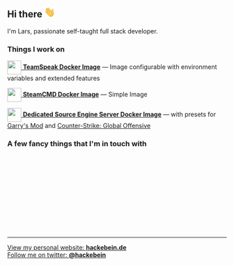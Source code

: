 ## Hi there <img src="https://raw.githubusercontent.com/Hackebein/Hackebein/master/assets/wave.gif" width="25" height="25">

I'm Lars, passionate self-taught full stack developer.

### Things I work on
[<img src="https://unpkg.com/simple-icons@v5/icons/teamspeak.svg" width="32" height="32" align="center"> **TeamSpeak Docker Image**](https://github.com/Hackebein/docker-ts3server) — Image configurable with environment variables and extended features

[<img src="https://unpkg.com/simple-icons@v5/icons/steam.svg" width="32" height="32" align="center"> **SteamCMD Docker Image**](https://github.com/Hackebein/docker-steamcmd) — Simple Image

[<img src="https://unpkg.com/simple-icons@v5/icons/sourceengine.svg" width="32" height="32" align="center"> **Dedicated Source Engine Server Docker Image**](https://github.com/Hackebein/docker-srcds) — with presets for [Garry's Mod](https://github.com/Hackebein/docker-garrysmod) and [Counter-Strike: Global Offensive](https://github.com/Hackebein/docker-csgo) 

### A few fancy things that I'm in touch with
<img src="data:image/png;base64,iVBORw0KGgoAAAANSUhEUgAAAAEAAAABCAQAAAC1HAwCAAAAC0lEQVR42mNkYAAAAAYAAjCB0C8AAAAASUVORK5CYII=" style="display: inline-block; width: 32px; height: 32px; background-color: #1578D3; -webkit-mask: url(https://unpkg.com/simple-icons@v5/icons/alliedmodders.svg) no-repeat center; mask: url(https://unpkg.com/simple-icons@v5/icons/alliedmodders.svg) no-repeat center;">
<img src="data:image/png;base64,iVBORw0KGgoAAAANSUhEUgAAAAEAAAABCAQAAAC1HAwCAAAAC0lEQVR42mNkYAAAAAYAAjCB0C8AAAAASUVORK5CYII=" style="display: inline-block; width: 32px; height: 32px; background-color: #0D597F; -webkit-mask: url(https://unpkg.com/simple-icons@v5/icons/alpinelinux.svg) no-repeat center; mask: url(https://unpkg.com/simple-icons@v5/icons/alpinelinux.svg) no-repeat center;">
<img src="data:image/png;base64,iVBORw0KGgoAAAANSUhEUgAAAAEAAAABCAQAAAC1HAwCAAAAC0lEQVR42mNkYAAAAAYAAjCB0C8AAAAASUVORK5CYII=" style="display: inline-block; width: 32px; height: 32px; background-color: #D22128; -webkit-mask: url(https://unpkg.com/simple-icons@v5/icons/apache.svg) no-repeat center; mask: url(https://unpkg.com/simple-icons@v5/icons/apache.svg) no-repeat center;">
<img src="data:image/png;base64,iVBORw0KGgoAAAANSUhEUgAAAAEAAAABCAQAAAC1HAwCAAAAC0lEQVR42mNkYAAAAAYAAjCB0C8AAAAASUVORK5CYII=" style="display: inline-block; width: 32px; height: 32px; background-color: #00979D; -webkit-mask: url(https://unpkg.com/simple-icons@v5/icons/arduino.svg) no-repeat center; mask: url(https://unpkg.com/simple-icons@v5/icons/arduino.svg) no-repeat center;">
<img src="data:image/png;base64,iVBORw0KGgoAAAANSUhEUgAAAAEAAAABCAQAAAC1HAwCAAAAC0lEQVR42mNkYAAAAAYAAjCB0C8AAAAASUVORK5CYII=" style="display: inline-block; width: 32px; height: 32px; background-color: #0696D7; -webkit-mask: url(https://unpkg.com/simple-icons@v5/icons/autodesk.svg) no-repeat center; mask: url(https://unpkg.com/simple-icons@v5/icons/autodesk.svg) no-repeat center;">
<img src="data:image/png;base64,iVBORw0KGgoAAAANSUhEUgAAAAEAAAABCAQAAAC1HAwCAAAAC0lEQVR42mNkYAAAAAYAAjCB0C8AAAAASUVORK5CYII=" style="display: inline-block; width: 32px; height: 32px; background-color: #F9DC3E; -webkit-mask: url(https://unpkg.com/simple-icons@v5/icons/babel.svg) no-repeat center; mask: url(https://unpkg.com/simple-icons@v5/icons/babel.svg) no-repeat center;">
<img src="data:image/png;base64,iVBORw0KGgoAAAANSUhEUgAAAAEAAAABCAQAAAC1HAwCAAAAC0lEQVR42mNkYAAAAAYAAjCB0C8AAAAASUVORK5CYII=" style="display: inline-block; width: 32px; height: 32px; background-color: #7952B3; -webkit-mask: url(https://unpkg.com/simple-icons@v5/icons/bootstrap.svg) no-repeat center; mask: url(https://unpkg.com/simple-icons@v5/icons/bootstrap.svg) no-repeat center;">
<img src="data:image/png;base64,iVBORw0KGgoAAAANSUhEUgAAAAEAAAABCAQAAAC1HAwCAAAAC0lEQVR42mNkYAAAAAYAAjCB0C8AAAAASUVORK5CYII=" style="display: inline-block; width: 32px; height: 32px; background-color: #A8B9CC; -webkit-mask: url(https://unpkg.com/simple-icons@v5/icons/c.svg) no-repeat center; mask: url(https://unpkg.com/simple-icons@v5/icons/c.svg) no-repeat center;">
<img src="data:image/png;base64,iVBORw0KGgoAAAANSUhEUgAAAAEAAAABCAQAAAC1HAwCAAAAC0lEQVR42mNkYAAAAAYAAjCB0C8AAAAASUVORK5CYII=" style="display: inline-block; width: 32px; height: 32px; background-color: #064F8C; -webkit-mask: url(https://unpkg.com/simple-icons@v5/icons/cmake.svg) no-repeat center; mask: url(https://unpkg.com/simple-icons@v5/icons/cmake.svg) no-repeat center;">
<img src="data:image/png;base64,iVBORw0KGgoAAAANSUhEUgAAAAEAAAABCAQAAAC1HAwCAAAAC0lEQVR42mNkYAAAAAYAAjCB0C8AAAAASUVORK5CYII=" style="display: inline-block; width: 32px; height: 32px; background-color: #2F2625; -webkit-mask: url(https://unpkg.com/simple-icons@v5/icons/coffeescript.svg) no-repeat center; mask: url(https://unpkg.com/simple-icons@v5/icons/coffeescript.svg) no-repeat center;">
<img src="data:image/png;base64,iVBORw0KGgoAAAANSUhEUgAAAAEAAAABCAQAAAC1HAwCAAAAC0lEQVR42mNkYAAAAAYAAjCB0C8AAAAASUVORK5CYII=" style="display: inline-block; width: 32px; height: 32px; background-color: #885630; -webkit-mask: url(https://unpkg.com/simple-icons@v5/icons/composer.svg) no-repeat center; mask: url(https://unpkg.com/simple-icons@v5/icons/composer.svg) no-repeat center;">
<img src="data:image/png;base64,iVBORw0KGgoAAAANSUhEUgAAAAEAAAABCAQAAAC1HAwCAAAAC0lEQVR42mNkYAAAAAYAAjCB0C8AAAAASUVORK5CYII=" style="display: inline-block; width: 32px; height: 32px; background-color: #00599C; -webkit-mask: url(https://unpkg.com/simple-icons@v5/icons/cplusplus.svg) no-repeat center; mask: url(https://unpkg.com/simple-icons@v5/icons/cplusplus.svg) no-repeat center;">
<img src="data:image/png;base64,iVBORw0KGgoAAAANSUhEUgAAAAEAAAABCAQAAAC1HAwCAAAAC0lEQVR42mNkYAAAAAYAAjCB0C8AAAAASUVORK5CYII=" style="display: inline-block; width: 32px; height: 32px; background-color: #1572B6; -webkit-mask: url(https://unpkg.com/simple-icons@v5/icons/css3.svg) no-repeat center; mask: url(https://unpkg.com/simple-icons@v5/icons/css3.svg) no-repeat center;">
<img src="data:image/png;base64,iVBORw0KGgoAAAANSUhEUgAAAAEAAAABCAQAAAC1HAwCAAAAC0lEQVR42mNkYAAAAAYAAjCB0C8AAAAASUVORK5CYII=" style="display: inline-block; width: 32px; height: 32px; background-color: #141E24; -webkit-mask: url(https://unpkg.com/simple-icons@v5/icons/darkreader.svg) no-repeat center; mask: url(https://unpkg.com/simple-icons@v5/icons/darkreader.svg) no-repeat center;">
<img src="data:image/png;base64,iVBORw0KGgoAAAANSUhEUgAAAAEAAAABCAQAAAC1HAwCAAAAC0lEQVR42mNkYAAAAAYAAjCB0C8AAAAASUVORK5CYII=" style="display: inline-block; width: 32px; height: 32px; background-color: #5865F2; -webkit-mask: url(https://unpkg.com/simple-icons@v5/icons/discord.svg) no-repeat center; mask: url(https://unpkg.com/simple-icons@v5/icons/discord.svg) no-repeat center;">
<img src="data:image/png;base64,iVBORw0KGgoAAAANSUhEUgAAAAEAAAABCAQAAAC1HAwCAAAAC0lEQVR42mNkYAAAAAYAAjCB0C8AAAAASUVORK5CYII=" style="display: inline-block; width: 32px; height: 32px; background-color: #2496ED; -webkit-mask: url(https://unpkg.com/simple-icons@v5/icons/docker.svg) no-repeat center; mask: url(https://unpkg.com/simple-icons@v5/icons/docker.svg) no-repeat center;">
<img src="data:image/png;base64,iVBORw0KGgoAAAANSUhEUgAAAAEAAAABCAQAAAC1HAwCAAAAC0lEQVR42mNkYAAAAAYAAjCB0C8AAAAASUVORK5CYII=" style="display: inline-block; width: 32px; height: 32px; background-color: #339AF0; -webkit-mask: url(https://unpkg.com/simple-icons@v5/icons/fontawesome.svg) no-repeat center; mask: url(https://unpkg.com/simple-icons@v5/icons/fontawesome.svg) no-repeat center;">
<img src="data:image/png;base64,iVBORw0KGgoAAAANSUhEUgAAAAEAAAABCAQAAAC1HAwCAAAAC0lEQVR42mNkYAAAAAYAAjCB0C8AAAAASUVORK5CYII=" style="display: inline-block; width: 32px; height: 32px; background-color: #343434; -webkit-mask: url(https://unpkg.com/simple-icons@v5/icons/freenas.svg) no-repeat center; mask: url(https://unpkg.com/simple-icons@v5/icons/freenas.svg) no-repeat center;">
<img src="data:image/png;base64,iVBORw0KGgoAAAANSUhEUgAAAAEAAAABCAQAAAC1HAwCAAAAC0lEQVR42mNkYAAAAAYAAjCB0C8AAAAASUVORK5CYII=" style="display: inline-block; width: 32px; height: 32px; background-color: #F05032; -webkit-mask: url(https://unpkg.com/simple-icons@v5/icons/git.svg) no-repeat center; mask: url(https://unpkg.com/simple-icons@v5/icons/git.svg) no-repeat center;">
<img src="data:image/png;base64,iVBORw0KGgoAAAANSUhEUgAAAAEAAAABCAQAAAC1HAwCAAAAC0lEQVR42mNkYAAAAAYAAjCB0C8AAAAASUVORK5CYII=" style="display: inline-block; width: 32px; height: 32px; background-color: #609926; -webkit-mask: url(https://unpkg.com/simple-icons@v5/icons/gitea.svg) no-repeat center; mask: url(https://unpkg.com/simple-icons@v5/icons/gitea.svg) no-repeat center;">
<img src="data:image/png;base64,iVBORw0KGgoAAAANSUhEUgAAAAEAAAABCAQAAAC1HAwCAAAAC0lEQVR42mNkYAAAAAYAAjCB0C8AAAAASUVORK5CYII=" style="display: inline-block; width: 32px; height: 32px; background-color: #181717; -webkit-mask: url(https://unpkg.com/simple-icons@v5/icons/github.svg) no-repeat center; mask: url(https://unpkg.com/simple-icons@v5/icons/github.svg) no-repeat center;">
<img src="data:image/png;base64,iVBORw0KGgoAAAANSUhEUgAAAAEAAAABCAQAAAC1HAwCAAAAC0lEQVR42mNkYAAAAAYAAjCB0C8AAAAASUVORK5CYII=" style="display: inline-block; width: 32px; height: 32px; background-color: #0093DD; -webkit-mask: url(https://unpkg.com/simple-icons@v5/icons/gnuprivacyguard.svg) no-repeat center; mask: url(https://unpkg.com/simple-icons@v5/icons/gnuprivacyguard.svg) no-repeat center;">
<img src="data:image/png;base64,iVBORw0KGgoAAAANSUhEUgAAAAEAAAABCAQAAAC1HAwCAAAAC0lEQVR42mNkYAAAAAYAAjCB0C8AAAAASUVORK5CYII=" style="display: inline-block; width: 32px; height: 32px; background-color: #F46800; -webkit-mask: url(https://unpkg.com/simple-icons@v5/icons/grafana.svg) no-repeat center; mask: url(https://unpkg.com/simple-icons@v5/icons/grafana.svg) no-repeat center;">
<img src="data:image/png;base64,iVBORw0KGgoAAAANSUhEUgAAAAEAAAABCAQAAAC1HAwCAAAAC0lEQVR42mNkYAAAAAYAAjCB0C8AAAAASUVORK5CYII=" style="display: inline-block; width: 32px; height: 32px; background-color: #FAA918; -webkit-mask: url(https://unpkg.com/simple-icons@v5/icons/grunt.svg) no-repeat center; mask: url(https://unpkg.com/simple-icons@v5/icons/grunt.svg) no-repeat center;">
<img src="data:image/png;base64,iVBORw0KGgoAAAANSUhEUgAAAAEAAAABCAQAAAC1HAwCAAAAC0lEQVR42mNkYAAAAAYAAjCB0C8AAAAASUVORK5CYII=" style="display: inline-block; width: 32px; height: 32px; background-color: #CF4647; -webkit-mask: url(https://unpkg.com/simple-icons@v5/icons/gulp.svg) no-repeat center; mask: url(https://unpkg.com/simple-icons@v5/icons/gulp.svg) no-repeat center;">
<img src="data:image/png;base64,iVBORw0KGgoAAAANSUhEUgAAAAEAAAABCAQAAAC1HAwCAAAAC0lEQVR42mNkYAAAAAYAAjCB0C8AAAAASUVORK5CYII=" style="display: inline-block; width: 32px; height: 32px; background-color: #E34F26; -webkit-mask: url(https://unpkg.com/simple-icons@v5/icons/html5.svg) no-repeat center; mask: url(https://unpkg.com/simple-icons@v5/icons/html5.svg) no-repeat center;">
<img src="data:image/png;base64,iVBORw0KGgoAAAANSUhEUgAAAAEAAAABCAQAAAC1HAwCAAAAC0lEQVR42mNkYAAAAAYAAjCB0C8AAAAASUVORK5CYII=" style="display: inline-block; width: 32px; height: 32px; background-color: #CC0000; -webkit-mask: url(https://unpkg.com/simple-icons@v5/icons/jabber.svg) no-repeat center; mask: url(https://unpkg.com/simple-icons@v5/icons/jabber.svg) no-repeat center;">
<img src="data:image/png;base64,iVBORw0KGgoAAAANSUhEUgAAAAEAAAABCAQAAAC1HAwCAAAAC0lEQVR42mNkYAAAAAYAAjCB0C8AAAAASUVORK5CYII=" style="display: inline-block; width: 32px; height: 32px; background-color: #F7DF1E; -webkit-mask: url(https://unpkg.com/simple-icons@v5/icons/javascript.svg) no-repeat center; mask: url(https://unpkg.com/simple-icons@v5/icons/javascript.svg) no-repeat center;">
<img src="data:image/png;base64,iVBORw0KGgoAAAANSUhEUgAAAAEAAAABCAQAAAC1HAwCAAAAC0lEQVR42mNkYAAAAAYAAjCB0C8AAAAASUVORK5CYII=" style="display: inline-block; width: 32px; height: 32px; background-color: #0052CC; -webkit-mask: url(https://unpkg.com/simple-icons@v5/icons/jira.svg) no-repeat center; mask: url(https://unpkg.com/simple-icons@v5/icons/jira.svg) no-repeat center;">
<img src="data:image/png;base64,iVBORw0KGgoAAAANSUhEUgAAAAEAAAABCAQAAAC1HAwCAAAAC0lEQVR42mNkYAAAAAYAAjCB0C8AAAAASUVORK5CYII=" style="display: inline-block; width: 32px; height: 32px; background-color: #0769AD; -webkit-mask: url(https://unpkg.com/simple-icons@v5/icons/jquery.svg) no-repeat center; mask: url(https://unpkg.com/simple-icons@v5/icons/jquery.svg) no-repeat center;">
<img src="data:image/png;base64,iVBORw0KGgoAAAANSUhEUgAAAAEAAAABCAQAAAC1HAwCAAAAC0lEQVR42mNkYAAAAAYAAjCB0C8AAAAASUVORK5CYII=" style="display: inline-block; width: 32px; height: 32px; background-color: #000000; -webkit-mask: url(https://unpkg.com/simple-icons@v5/icons/json.svg) no-repeat center; mask: url(https://unpkg.com/simple-icons@v5/icons/json.svg) no-repeat center;">
<img src="data:image/png;base64,iVBORw0KGgoAAAANSUhEUgAAAAEAAAABCAQAAAC1HAwCAAAAC0lEQVR42mNkYAAAAAYAAjCB0C8AAAAASUVORK5CYII=" style="display: inline-block; width: 32px; height: 32px; background-color: #326CE5; -webkit-mask: url(https://unpkg.com/simple-icons@v5/icons/kubernetes.svg) no-repeat center; mask: url(https://unpkg.com/simple-icons@v5/icons/kubernetes.svg) no-repeat center;">
<img src="data:image/png;base64,iVBORw0KGgoAAAANSUhEUgAAAAEAAAABCAQAAAC1HAwCAAAAC0lEQVR42mNkYAAAAAYAAjCB0C8AAAAASUVORK5CYII=" style="display: inline-block; width: 32px; height: 32px; background-color: #1D365D; -webkit-mask: url(https://unpkg.com/simple-icons@v5/icons/less.svg) no-repeat center; mask: url(https://unpkg.com/simple-icons@v5/icons/less.svg) no-repeat center;">
<img src="data:image/png;base64,iVBORw0KGgoAAAANSUhEUgAAAAEAAAABCAQAAAC1HAwCAAAAC0lEQVR42mNkYAAAAAYAAjCB0C8AAAAASUVORK5CYII=" style="display: inline-block; width: 32px; height: 32px; background-color: #003A70; -webkit-mask: url(https://unpkg.com/simple-icons@v5/icons/letsencrypt.svg) no-repeat center; mask: url(https://unpkg.com/simple-icons@v5/icons/letsencrypt.svg) no-repeat center;">
<img src="data:image/png;base64,iVBORw0KGgoAAAANSUhEUgAAAAEAAAABCAQAAAC1HAwCAAAAC0lEQVR42mNkYAAAAAYAAjCB0C8AAAAASUVORK5CYII=" style="display: inline-block; width: 32px; height: 32px; background-color: #FCC624; -webkit-mask: url(https://unpkg.com/simple-icons@v5/icons/linux.svg) no-repeat center; mask: url(https://unpkg.com/simple-icons@v5/icons/linux.svg) no-repeat center;">
<img src="data:image/png;base64,iVBORw0KGgoAAAANSUhEUgAAAAEAAAABCAQAAAC1HAwCAAAAC0lEQVR42mNkYAAAAAYAAjCB0C8AAAAASUVORK5CYII=" style="display: inline-block; width: 32px; height: 32px; background-color: #003545; -webkit-mask: url(https://unpkg.com/simple-icons@v5/icons/mariadb.svg) no-repeat center; mask: url(https://unpkg.com/simple-icons@v5/icons/mariadb.svg) no-repeat center;">
<img src="data:image/png;base64,iVBORw0KGgoAAAANSUhEUgAAAAEAAAABCAQAAAC1HAwCAAAAC0lEQVR42mNkYAAAAAYAAjCB0C8AAAAASUVORK5CYII=" style="display: inline-block; width: 32px; height: 32px; background-color: #4479A1; -webkit-mask: url(https://unpkg.com/simple-icons@v5/icons/mysql.svg) no-repeat center; mask: url(https://unpkg.com/simple-icons@v5/icons/mysql.svg) no-repeat center;">
<img src="data:image/png;base64,iVBORw0KGgoAAAANSUhEUgAAAAEAAAABCAQAAAC1HAwCAAAAC0lEQVR42mNkYAAAAAYAAjCB0C8AAAAASUVORK5CYII=" style="display: inline-block; width: 32px; height: 32px; background-color: #009639; -webkit-mask: url(https://unpkg.com/simple-icons@v5/icons/nginx.svg) no-repeat center; mask: url(https://unpkg.com/simple-icons@v5/icons/nginx.svg) no-repeat center;">
<img src="data:image/png;base64,iVBORw0KGgoAAAANSUhEUgAAAAEAAAABCAQAAAC1HAwCAAAAC0lEQVR42mNkYAAAAAYAAjCB0C8AAAAASUVORK5CYII=" style="display: inline-block; width: 32px; height: 32px; background-color: #339933; -webkit-mask: url(https://unpkg.com/simple-icons@v5/icons/nodedotjs.svg) no-repeat center; mask: url(https://unpkg.com/simple-icons@v5/icons/nodedotjs.svg) no-repeat center;">
<img src="data:image/png;base64,iVBORw0KGgoAAAANSUhEUgAAAAEAAAABCAQAAAC1HAwCAAAAC0lEQVR42mNkYAAAAAYAAjCB0C8AAAAASUVORK5CYII=" style="display: inline-block; width: 32px; height: 32px; background-color: #00C58E; -webkit-mask: url(https://unpkg.com/simple-icons@v5/icons/nuxtdotjs.svg) no-repeat center; mask: url(https://unpkg.com/simple-icons@v5/icons/nuxtdotjs.svg) no-repeat center;">
<img src="data:image/png;base64,iVBORw0KGgoAAAANSUhEUgAAAAEAAAABCAQAAAC1HAwCAAAAC0lEQVR42mNkYAAAAAYAAjCB0C8AAAAASUVORK5CYII=" style="display: inline-block; width: 32px; height: 32px; background-color: #00B5E2; -webkit-mask: url(https://unpkg.com/simple-icons@v5/icons/openwrt.svg) no-repeat center; mask: url(https://unpkg.com/simple-icons@v5/icons/openwrt.svg) no-repeat center;">
<img src="data:image/png;base64,iVBORw0KGgoAAAANSUhEUgAAAAEAAAABCAQAAAC1HAwCAAAAC0lEQVR42mNkYAAAAAYAAjCB0C8AAAAASUVORK5CYII=" style="display: inline-block; width: 32px; height: 32px; background-color: #777BB4; -webkit-mask: url(https://unpkg.com/simple-icons@v5/icons/php.svg) no-repeat center; mask: url(https://unpkg.com/simple-icons@v5/icons/php.svg) no-repeat center;">
<img src="data:image/png;base64,iVBORw0KGgoAAAANSUhEUgAAAAEAAAABCAQAAAC1HAwCAAAAC0lEQVR42mNkYAAAAAYAAjCB0C8AAAAASUVORK5CYII=" style="display: inline-block; width: 32px; height: 32px; background-color: #000000; -webkit-mask: url(https://unpkg.com/simple-icons@v5/icons/phpstorm.svg) no-repeat center; mask: url(https://unpkg.com/simple-icons@v5/icons/phpstorm.svg) no-repeat center;">
<img src="data:image/png;base64,iVBORw0KGgoAAAANSUhEUgAAAAEAAAABCAQAAAC1HAwCAAAAC0lEQVR42mNkYAAAAAYAAjCB0C8AAAAASUVORK5CYII=" style="display: inline-block; width: 32px; height: 32px; background-color: #E57000; -webkit-mask: url(https://unpkg.com/simple-icons@v5/icons/proxmox.svg) no-repeat center; mask: url(https://unpkg.com/simple-icons@v5/icons/proxmox.svg) no-repeat center;">
<img src="data:image/png;base64,iVBORw0KGgoAAAANSUhEUgAAAAEAAAABCAQAAAC1HAwCAAAAC0lEQVR42mNkYAAAAAYAAjCB0C8AAAAASUVORK5CYII=" style="display: inline-block; width: 32px; height: 32px; background-color: #0075A8; -webkit-mask: url(https://unpkg.com/simple-icons@v5/icons/rancher.svg) no-repeat center; mask: url(https://unpkg.com/simple-icons@v5/icons/rancher.svg) no-repeat center;">
<img src="data:image/png;base64,iVBORw0KGgoAAAANSUhEUgAAAAEAAAABCAQAAAC1HAwCAAAAC0lEQVR42mNkYAAAAAYAAjCB0C8AAAAASUVORK5CYII=" style="display: inline-block; width: 32px; height: 32px; background-color: #CC6699; -webkit-mask: url(https://unpkg.com/simple-icons@v5/icons/sass.svg) no-repeat center; mask: url(https://unpkg.com/simple-icons@v5/icons/sass.svg) no-repeat center;">
<img src="data:image/png;base64,iVBORw0KGgoAAAANSUhEUgAAAAEAAAABCAQAAAC1HAwCAAAAC0lEQVR42mNkYAAAAAYAAjCB0C8AAAAASUVORK5CYII=" style="display: inline-block; width: 32px; height: 32px; background-color: #189EFF; -webkit-mask: url(https://unpkg.com/simple-icons@v5/icons/shopware.svg) no-repeat center; mask: url(https://unpkg.com/simple-icons@v5/icons/shopware.svg) no-repeat center;">
<img src="data:image/png;base64,iVBORw0KGgoAAAANSUhEUgAAAAEAAAABCAQAAAC1HAwCAAAAC0lEQVR42mNkYAAAAAYAAjCB0C8AAAAASUVORK5CYII=" style="display: inline-block; width: 32px; height: 32px; background-color: #F79A10; -webkit-mask: url(https://unpkg.com/simple-icons@v5/icons/sourceengine.svg) no-repeat center; mask: url(https://unpkg.com/simple-icons@v5/icons/sourceengine.svg) no-repeat center;">
<img src="data:image/png;base64,iVBORw0KGgoAAAANSUhEUgAAAAEAAAABCAQAAAC1HAwCAAAAC0lEQVR42mNkYAAAAAYAAjCB0C8AAAAASUVORK5CYII=" style="display: inline-block; width: 32px; height: 32px; background-color: #000000; -webkit-mask: url(https://unpkg.com/simple-icons@v5/icons/steam.svg) no-repeat center; mask: url(https://unpkg.com/simple-icons@v5/icons/steam.svg) no-repeat center;">
<img src="data:image/png;base64,iVBORw0KGgoAAAANSUhEUgAAAAEAAAABCAQAAAC1HAwCAAAAC0lEQVR42mNkYAAAAAYAAjCB0C8AAAAASUVORK5CYII=" style="display: inline-block; width: 32px; height: 32px; background-color: #000000; -webkit-mask: url(https://unpkg.com/simple-icons@v5/icons/steamdb.svg) no-repeat center; mask: url(https://unpkg.com/simple-icons@v5/icons/steamdb.svg) no-repeat center;">
<img src="data:image/png;base64,iVBORw0KGgoAAAANSUhEUgAAAAEAAAABCAQAAAC1HAwCAAAAC0lEQVR42mNkYAAAAAYAAjCB0C8AAAAASUVORK5CYII=" style="display: inline-block; width: 32px; height: 32px; background-color: #2580C3; -webkit-mask: url(https://unpkg.com/simple-icons@v5/icons/teamspeak.svg) no-repeat center; mask: url(https://unpkg.com/simple-icons@v5/icons/teamspeak.svg) no-repeat center;">
<img src="data:image/png;base64,iVBORw0KGgoAAAANSUhEUgAAAAEAAAABCAQAAAC1HAwCAAAAC0lEQVR42mNkYAAAAAYAAjCB0C8AAAAASUVORK5CYII=" style="display: inline-block; width: 32px; height: 32px; background-color: #26A5E4; -webkit-mask: url(https://unpkg.com/simple-icons@v5/icons/telegram.svg) no-repeat center; mask: url(https://unpkg.com/simple-icons@v5/icons/telegram.svg) no-repeat center;">
<img src="data:image/png;base64,iVBORw0KGgoAAAANSUhEUgAAAAEAAAABCAQAAAC1HAwCAAAAC0lEQVR42mNkYAAAAAYAAjCB0C8AAAAASUVORK5CYII=" style="display: inline-block; width: 32px; height: 32px; background-color: #0052CC; -webkit-mask: url(https://unpkg.com/simple-icons@v5/icons/trello.svg) no-repeat center; mask: url(https://unpkg.com/simple-icons@v5/icons/trello.svg) no-repeat center;">
<img src="data:image/png;base64,iVBORw0KGgoAAAANSUhEUgAAAAEAAAABCAQAAAC1HAwCAAAAC0lEQVR42mNkYAAAAAYAAjCB0C8AAAAASUVORK5CYII=" style="display: inline-block; width: 32px; height: 32px; background-color: #9146FF; -webkit-mask: url(https://unpkg.com/simple-icons@v5/icons/twitch.svg) no-repeat center; mask: url(https://unpkg.com/simple-icons@v5/icons/twitch.svg) no-repeat center;">
<img src="data:image/png;base64,iVBORw0KGgoAAAANSUhEUgAAAAEAAAABCAQAAAC1HAwCAAAAC0lEQVR42mNkYAAAAAYAAjCB0C8AAAAASUVORK5CYII=" style="display: inline-block; width: 32px; height: 32px; background-color: #1DA1F2; -webkit-mask: url(https://unpkg.com/simple-icons@v5/icons/twitter.svg) no-repeat center; mask: url(https://unpkg.com/simple-icons@v5/icons/twitter.svg) no-repeat center;">
<img src="data:image/png;base64,iVBORw0KGgoAAAANSUhEUgAAAAEAAAABCAQAAAC1HAwCAAAAC0lEQVR42mNkYAAAAAYAAjCB0C8AAAAASUVORK5CYII=" style="display: inline-block; width: 32px; height: 32px; background-color: #00B336; -webkit-mask: url(https://unpkg.com/simple-icons@v5/icons/veeam.svg) no-repeat center; mask: url(https://unpkg.com/simple-icons@v5/icons/veeam.svg) no-repeat center;">
<img src="data:image/png;base64,iVBORw0KGgoAAAANSUhEUgAAAAEAAAABCAQAAAC1HAwCAAAAC0lEQVR42mNkYAAAAAYAAjCB0C8AAAAASUVORK5CYII=" style="display: inline-block; width: 32px; height: 32px; background-color: #019733; -webkit-mask: url(https://unpkg.com/simple-icons@v5/icons/vim.svg) no-repeat center; mask: url(https://unpkg.com/simple-icons@v5/icons/vim.svg) no-repeat center;">
<img src="data:image/png;base64,iVBORw0KGgoAAAANSUhEUgAAAAEAAAABCAQAAAC1HAwCAAAAC0lEQVR42mNkYAAAAAYAAjCB0C8AAAAASUVORK5CYII=" style="display: inline-block; width: 32px; height: 32px; background-color: #183A61; -webkit-mask: url(https://unpkg.com/simple-icons@v5/icons/virtualbox.svg) no-repeat center; mask: url(https://unpkg.com/simple-icons@v5/icons/virtualbox.svg) no-repeat center;">
<img src="data:image/png;base64,iVBORw0KGgoAAAANSUhEUgAAAAEAAAABCAQAAAC1HAwCAAAAC0lEQVR42mNkYAAAAAYAAjCB0C8AAAAASUVORK5CYII=" style="display: inline-block; width: 32px; height: 32px; background-color: #607078; -webkit-mask: url(https://unpkg.com/simple-icons@v5/icons/vmware.svg) no-repeat center; mask: url(https://unpkg.com/simple-icons@v5/icons/vmware.svg) no-repeat center;">
<img src="data:image/png;base64,iVBORw0KGgoAAAANSUhEUgAAAAEAAAABCAQAAAC1HAwCAAAAC0lEQVR42mNkYAAAAAYAAjCB0C8AAAAASUVORK5CYII=" style="display: inline-block; width: 32px; height: 32px; background-color: #4FC08D; -webkit-mask: url(https://unpkg.com/simple-icons@v5/icons/vuedotjs.svg) no-repeat center; mask: url(https://unpkg.com/simple-icons@v5/icons/vuedotjs.svg) no-repeat center;">
<img src="data:image/png;base64,iVBORw0KGgoAAAANSUhEUgAAAAEAAAABCAQAAAC1HAwCAAAAC0lEQVR42mNkYAAAAAYAAjCB0C8AAAAASUVORK5CYII=" style="display: inline-block; width: 32px; height: 32px; background-color: #000000; -webkit-mask: url(https://unpkg.com/simple-icons@v5/icons/webstorm.svg) no-repeat center; mask: url(https://unpkg.com/simple-icons@v5/icons/webstorm.svg) no-repeat center;">

---

[View my personal website: **hackebein.de**](https://hackebein.de)  
[Follow me on twitter: **@hackebein**](https://twitter.com/hackebein)